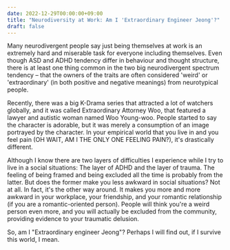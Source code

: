 ```yaml
---
date: 2022-12-29T00:00:00+09:00
title: "Neurodiversity at Work: Am I 'Extraordinary Engineer Jeong'?"
draft: false
---
```

Many neurodivergent people say just being themselves at work is an extremely hard and miserable task for everyone including themselves. Even though ASD and ADHD tendency differ in behaviour and thought structure, there is at least one thing common in the two big neurodivergent spectrum tendency – that the owners of the traits are often considered 'weird' or 'extraordinary' (in both positive and negative meanings) from neurotypical people.

Recently, there was a big K-Drama series that attracted a lot of watchers globally, and it was called Extraordinary Attorney Woo, that featured a lawyer and autistic woman named Woo Young-woo. People started to say the character is adorable, but it was merely a consumption of an image portrayed by the character. In your empirical world that you live in and you feel pain (OH WAIT, AM I THE ONLY ONE FEELING PAIN?), it's drastically different.

Although I know there are two layers of difficulties I experience while I try to live in a social situations: The layer of ADHD and the layer of trauma. The feeling of being framed and being excluded all the time is probably from the latter. But does the former make you less awkward in social situations? Not at all. In fact, it's the other way around. It makes you more and more awkward in your workplace, your friendship, and your romantic relationship (if you are a romantic-oriented person). People will think you're a weird person even more, and you will actually be excluded from the community, providing evidence to your traumatic delusion.

So, am I "Extraordinary engineer Jeong"? Perhaps I will find out, if I survive this world, I mean.
